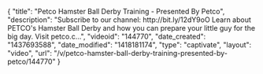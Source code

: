 {
    "title": "Petco Hamster Ball Derby Training - Presented By Petco",
    "description": "Subscribe to our channel: http:\/\/bit.ly\/12dY9oO Learn about PETCO's Hamster Ball Derby and how you can prepare your little guy for the big day. Visit petco.c...",
    "videoid": "144770",
    "date_created": "1437693588",
    "date_modified": "1418181174",
    "type": "captivate",
    "layout": "video",
    "url": "\/v\/petco-hamster-ball-derby-training-presented-by-petco\/144770"
}
